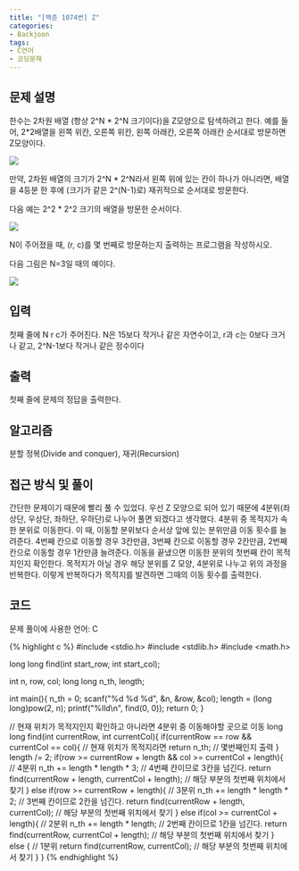 ```yaml
---
title: "[백준 1074번] Z"
categories:
- Backjoon
tags:
- C언어
- 코딩문제
---
```


## 문제 설명

한수는 2차원 배열 (항상 2^N * 2^N 크기이다)을 Z모양으로 탐색하려고 한다. 예를 들어, 2*2배열을 왼쪽 위칸, 오른쪽 위칸, 왼쪽 아래칸, 오른쪽 아래칸 순서대로 방문하면 Z모양이다.

![](https://onlinejudgeimages.s3-ap-northeast-1.amazonaws.com/upload/201003/z1.JPG)

만약, 2차원 배열의 크기가 2^N * 2^N라서 왼쪽 위에 있는 칸이 하나가 아니라면, 배열을 4등분 한 후에 (크기가 같은 2^(N-1)로) 재귀적으로 순서대로 방문한다.

다음 예는 2^2 * 2^2 크기의 배열을 방문한 순서이다.

![](https://onlinejudgeimages.s3-ap-northeast-1.amazonaws.com/upload/201003/z2.JPG)

N이 주어졌을 때, (r, c)를 몇 번째로 방문하는지 출력하는 프로그램을 작성하시오.

다음 그림은 N=3일 때의 예이다.

![](https://onlinejudgeimages.s3-ap-northeast-1.amazonaws.com/upload/201003/z3.JPG)

## 입력

첫째 줄에 N r c가 주어진다. N은 15보다 작거나 같은 자연수이고, r과 c는 0보다 크거나 같고, 2^N-1보다 작거나 같은 정수이다

## 출력

첫째 줄에 문제의 정답을 출력한다.

## 알고리즘

분할 정복(Divide and conquer), 재귀(Recursion)

## 접근 방식 및 풀이

간단한 문제이기 때문에 빨리 풀 수 있었다.
우선 Z 모양으로 되어 있기 때문에 4분위(좌상단, 우상단, 좌하단, 우하단)로 나누어 풀면 되겠다고 생각했다. 4분위 중 목적지가 속한 분위로 이동한다. 이 때, 이동할 분위보다 순서상 앞에 있는 분위만큼 이동 횟수를 늘려준다. 4번째 칸으로 이동할 경우 3칸만큼, 3번째 칸으로 이동할 경우 2칸만큼, 2번째 칸으로 이동할 경우 1칸만큼 늘려준다. 이동을 끝냈으면 이동한 분위의 첫번째 칸이 목적지인지 확인한다. 목적지가 아닐 경우 해당 분위를 Z 모양, 4분위로 나누고 위의 과정을 반복한다. 이렇게 반복하다가 목적지를 발견하면 그때의 이동 횟수를 출력한다.

## 코드
문제 풀이에 사용한 언어: C

{% highlight c %}
#include <stdio.h>
#include <stdlib.h>
#include <math.h>

long long find(int start_row, int start_col);

int n, row, col;
long long n_th, length;

int
main(){
    n_th = 0;
    scanf("%d %d %d", &n, &row, &col);
    length = (long long)pow(2, n);
    printf("%lld\n", find(0, 0));
    return 0;
}

// 현재 위치가 목적지인지 확인하고 아니라면 4분위 중 이동해야할 곳으로 이동
long long find(int currentRow, int currentCol){
    if(currentRow == row && currentCol == col){ // 현재 위치가 목적지라면
        return n_th; // 몇번째인지 출력
    }
    length /= 2;
    if(row >= currentRow + length && col >= currentCol + length){ // 4분위
        n_th += length * length * 3; // 4번째 칸이므로 3칸을 넘긴다.
        return find(currentRow + length, currentCol + length); // 해당 부분의 첫번째 위치에서 찾기
    }
    else if(row >= currentRow + length){ // 3분위
        n_th += length * length * 2; // 3번째 칸이므로 2칸을 넘긴다.
        return find(currentRow + length, currentCol); // 해당 부분의 첫번째 위치에서 찾기
    }
    else if(col >= currentCol + length){ // 2분위
        n_th += length * length; // 2번째 칸이므로 1칸을 넘긴다.
        return find(currentRow, currentCol + length); // 해당 부분의 첫번째 위치에서 찾기
    }
    else { // 1분위
        return find(currentRow, currentCol); // 해당 부분의 첫번째 위치에서 찾기
    }
}
{% endhighlight %}

